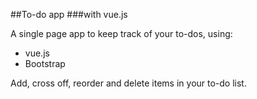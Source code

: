##To-do app
###with vue.js

A single page app to keep track of your to-dos, using:

* vue.js
* Bootstrap

Add, cross off, reorder and delete items in your to-do list.




